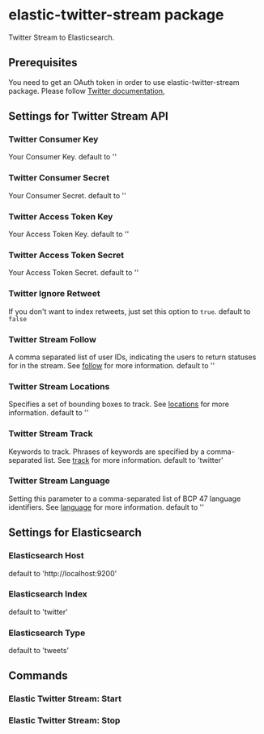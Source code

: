 # elastic-twitter-stream package

Twitter Stream to Elasticsearch.


## Prerequisites
You need to get an OAuth token in order to use elastic-twitter-stream package. Please follow  [Twitter documentation](https://dev.twitter.com/docs/auth/tokens-devtwittercom),

## Settings for Twitter Stream API
### Twitter Consumer Key
Your Consumer Key. default to ''

### Twitter Consumer Secret
Your Consumer Secret. default to ''

### Twitter Access Token Key
Your Access Token Key. default to ''

### Twitter Access Token Secret
Your Access Token Secret. default to ''

### Twitter Ignore Retweet
If you don't want to index retweets, just set this option to `true`. default to `false`

### Twitter Stream Follow
A comma separated list of user IDs, indicating the users to return statuses for in the stream. See [follow](https://dev.twitter.com/streaming/overview/request-parameters#follow) for more information. default to ''

### Twitter Stream Locations
Specifies a set of bounding boxes to track. See [locations](https://dev.twitter.com/streaming/overview/request-parameters#track) for more information. default to ''

### Twitter Stream Track
Keywords to track. Phrases of keywords are specified by a comma-separated list. See [track](https://dev.twitter.com/streaming/overview/request-parameters#track) for more information. default to 'twitter'

### Twitter Stream Language
Setting this parameter to a comma-separated list of BCP 47 language identifiers. See [language](https://dev.twitter.com/streaming/overview/request-parameters#track) for more information. default to ''

## Settings for Elasticsearch
### Elasticsearch Host
default to 'http://localhost:9200'
### Elasticsearch Index
default to 'twitter'
### Elasticsearch Type
default to 'tweets'

## Commands
### Elastic Twitter Stream: Start
### Elastic Twitter Stream: Stop
